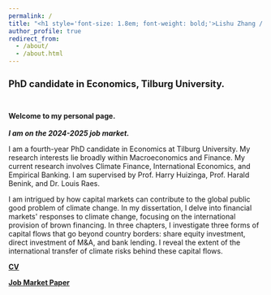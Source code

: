 ```yaml
---
permalink: /
title: "<h1 style='font-size: 1.8em; font-weight: bold;'>Lishu Zhang / 张郦姝.</h1>"
author_profile: true
redirect_from: 
  - /about/
  - /about.html
---
```

<h1 style='font-size: 1.3em; font-weight: bold;'> PhD candidate in Economics, Tilburg University.</h1>
<br />  

**Welcome to my personal page.**
<br />  
***I am on the 2024-2025 job market.***

I am a fourth-year PhD candidate in Economics at Tilburg University. My research interests lie broadly within Macroeconomics and Finance. My current research involves Climate Finance, International Economics, and Empirical Banking. I am supervised by Prof. Harry Huizinga, Prof. Harald Benink, and Dr. Louis Raes.

I am intrigued by how capital markets can contribute to the global public good problem of climate change. In my dissertation, I delve into financial markets' responses to climate change, focusing on the international provision of brown financing. In three chapters, I investigate three forms of capital flows that go beyond country borders: share equity investment, direct investment of M&A, and bank lending. I reveal the extent of the international transfer of climate risks behind these capital flows.
<br />   

 
**[CV](https://www.dropbox.com/scl/fi/qijnx8gppf8potsj0bdlx/cv.pdf?rlkey=424j0xubetuhuwn012fmc4hv2&st=wbc0d7eu&dl=0)**

**[Job Market Paper](https://lishuz.github.io/research/)**


